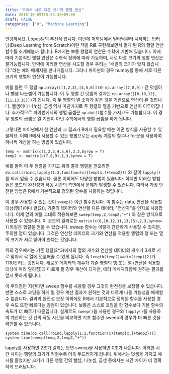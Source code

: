 ```yaml
---
title: "R에서 서로 다른 크기의 행렬 연산"
date: 2018-10-09T15:52:32+09:00
draft: FALSE
categories: ["R", "Machine Learning"]
---
```


안녕하세요. Lopes팀의 추선식 입니다. 이번에 저희팀에서 밑바닥부터 시작하는 딥러닝(Deep Learning from Scratch)이란 책을 R로 구현해보면서 알게 된 R의 행렬 연산 함수를 소개해볼까 합니다. R에서는 보통 행렬의 연산은 수학에 기반해 있습니다. 이에 따라 기본적인 행렬 연산은 수학적 정의에 따라 가능하며, 서로 다른 크기의 행렬 연산은 불가능합니다. 만약에 이러한 연산을 시도할 경우 우리는 "배열의 크기가 맞지 않습니다."라는 에러 메세지를 만나게됩니다. 그러나 파이썬의 경우 numpy를 통해 서로 다른 크기의 행렬의 연산이 가능합니다.

예를 들면 두 행렬 `np.array([[1,2,3],[4,5,6]])와 np.array([7,8,9])` 간 덧셈이나 뺄셈 나눗셈이 가능합니다. 이 두 행렬 간 덧셈의 결과는 `np.array([[8,10,12],[11,13,15]])`가 됩니다. 즉 두 행렬의 열 숫자가 같은 것을 기반으로 연산이 된 것입니다. 뺄셈이나 나눗셈, 곱셈 역시 마찬가지로 두 행렬의 열을 기반으로 연산이 이루어집니다. 추가적으로 파이썬에서의 행렬 곱셈은 `np.dot()`함수를 가지고도 가능합니다. 이 경우 행렬의 곱셈은 열 기반이 아닌 수학에서의 행렬 곱셈을 하게 됩니다.

그렇다면 파이썬에서 한 연산과 그 결과가 R에서 필요할 때는 어떤 방식을 사용할 수 있을까요. 이때 R에서 사용할 수 있는 방법으로는 apply 계열의 함수나 for문을 사용하여 하나씩 계산을 하는 방법이 있습니다.

```
temp <- matrix(c(1,2,3,4,5,6),2,3,byrow = T)
temp2 <- matrix(c(7,8,9),1,3,byrow = T)

```
예를 들어 이 두 행렬을 가지고 위의 결과 행렬을 얻으려면 `do.call(rbind,lapply(1:2,function(x){temp[x,]+temp2}))` 와 같이 `lapply()`를 써서 얻을 수 있습니다. 물론 이외에도 다양한 방법이 있습니다. 하지만 이러한 방법들은 코드의 완전성과 작동 시간의 측면에서 문제가 발생할 수 있습니다. 따라서 가장 안전한 방법은 R에서 기본적으로 정의된 함수를 사용하는 것입니다.

이 경우 사용할 수 있는 것이 `sweep()` 이란 함수입니다. 이 함수는 data, 연산을 적용할 대상(행(1)이나 열(2)), 기존의 데이터와 연산할 다른 데이터, "연산자"를 인자로 사용합니다. 이제 앞의 예를 그대로 적용해보면 `sweep(temp,2,temp2,"+")` 와 같은 방식으로 사용할 수 있습니다. 이 코드의 결과로는 `matrix(c(8,10,12,11,13,15),2,3,byrow= T)`와같은 행렬을 얻을 수 있습니다. sweep 함수는 이렇게 간단하게 사용할 수 있지만, 주의할 점이 있습니다. 그것은 연산할 데이터의 크기와 연산을 적용할 행렬의 행 또는 열의 크기가 서로 맞아야 한다는 것입니다.

위의 경우에서는 기존 행렬(2*3)에서의 열의 개수와 연산할 데이터의 개수가 3개로 서로 맞아서 각 열에 덧셈해줄 수 있게 됩니다. 즉 `length(temp2)==dim(temp)[2]`가 TRUE 라는 것입니다. 새로운 데이터의 개수가 기존 행렬의 행 또는 열 (연산을 적용할 대상에 따라 달라짐)과 다르게 될 경우 계산이 되지만, 에러 메세지와함께 원하는 결과를 얻지 못하게 됩니다.

이 주의점만 지킨다면 sweep 함수를 사용할 경우 그것의 완전성을 보장할 수 있습니다. 반면 스스로 코딩을 하게 될 경우 계산 결과가 원하는 것과 다르게 나올 가능성을 배제할 수 없습니다. 결과의 완전성 보장 이외에도 R에서 기본적으로 정의된 함수를 사용할 경우 속도 또한 빠르다는 장점이 있습니다. 보통은 스스로 코딩을 한 함수보다 기본 함수의 속도가 더 빠르기 때문입니다. 실제로도 `sweep()`을 사용한 경우와 `lapply()`를 사용하여 계산하는 것 간의 작동 시간을 비교하면 기초 함수인 sweep의 경우가 더 빠른 것을 확인할 수 있습니다.

```
system.time(do.call(rbind,lapply(1:2,function(x){temp[x,]+temp2})))
system.time(sweep(temp,2,temp2,"+"))
```
lapply를 사용하면 2초가 걸리는 반면 sweep을 사용하면 0초가 나옵니다. 이러한 시간 차이는 행렬의 크기가 커질수록 더욱 두드러지게 됩니다. 위에서는 덧셈을 가지고 예시를 들었지만 크기가 다른 행렬 간의 뺄셈, 나눗셈, 곱셈 등에서는 시간 차이가 더 명확하게 드러납니다.
